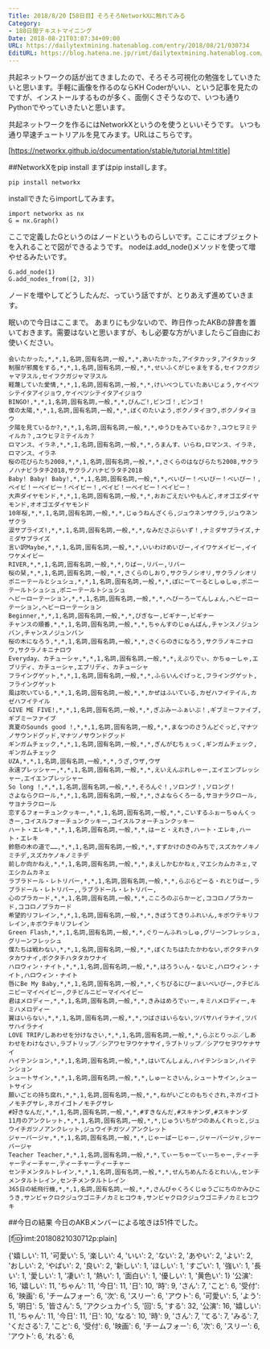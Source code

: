 ```yaml
---
Title: 2018/8/20【58日目】そろそろNetworkXに触れてみる
Category:
- 180日間テキストマイニング
Date: 2018-08-21T03:07:34+09:00
URL: https://dailytextmining.hatenablog.com/entry/2018/08/21/030734
EditURL: https://blog.hatena.ne.jp/rimt/dailytextmining.hatenablog.com/atom/entry/10257846132612946678
---
```


共起ネットワークの話が出てきましたので、そろそろ可視化の勉強をしていきたいと思います。手軽に画像を作るのならKH Coderがいい、という記事を見たのですが、インストールするものが多く、面倒くさそうなので、いつも通りPythonでやっていきたいと思います。

共起ネットワークを作るにはNetworkXというのを使うといいそうです。
いつも通り早速チュートリアルを見てみます。URLはこちらです。


[https://networkx.github.io/documentation/stable/tutorial.html:title]



##NetworkXをpip install
まずはpip installします。
```
pip install networkx
```

installできたらimportしてみます。
```
import networkx as nx
G = nx.Graph()
```
ここで定義したGというのはノードというものらしいです。ここにオブジェクトを入れることで図ができるようです。
nodeは.add_node()メソッドを使って増やせるみたいです。
```
G.add_node(1)
G.add_nodes_from([2, 3])
```
ノードを増やしてどうしたんだ、っていう話ですが、とりあえず進めていきます。

眠いので今日はここまで。
あまりにも少ないので、昨日作ったAKBの辞書を置いておきます。需要はないと思いますが、もし必要な方がいましたらご自由にお使いください。

```
会いたかった,*,*,1,名詞,固有名詞,一般,*,*,あいたかった,アイタカッタ,アイタカッタ
制服が邪魔をする,*,*,1,名詞,固有名詞,一般,*,*,せいふくがじゃまをする,セイフクガジャマヲスル,セイフクガジャマヲスル
軽蔑していた愛情,*,*,1,名詞,固有名詞,一般,*,*,けいべつしていたあいじょう,ケイベツシテイタアイジョウ,ケイベツシテイタアイジョウ
BINGO!,*,*,1,名詞,固有名詞,一般,*,*,びんご!,ビンゴ！,ビンゴ！
僕の太陽,*,*,1,名詞,固有名詞,一般,*,*,ぼくのたいよう,ボクノタイヨウ,ボクノタイヨウ
夕陽を見ているか?,*,*,1,名詞,固有名詞,一般,*,*,ゆうひをみているか？,ユウヒヲミテイルカ？,ユウヒヲミテイルカ？
ロマンス、イラネ,*,*,1,名詞,固有名詞,一般,*,*,ろまんす、いらね,ロマンス、イラネ,ロマンス、イラネ
桜の花びらたち2008,*,*,1,名詞,固有名詞,一般,*,*,さくらのはなびらたち2008,サクラノハナビラタチ2018,サクラノハナビラタチ2018
Baby! Baby! Baby!,*,*,1,名詞,固有名詞,一般,*,*,べいびー！べいびー！べいびー！,ベイビ！ーベイビー！ベイビー！,ベイビ！ーベイビー！ベイビー！
大声ダイヤモンド,*,*,1,名詞,固有名詞,一般,*,*,おおごえだいやもんど,オオゴエダイヤモンド,オオゴエダイヤモンド
10年桜,*,*,1,名詞,固有名詞,一般,*,*,じゅうねんざくら,ジュウネンザクラ,ジュウネンザクラ
涙サプライズ!,*,*,1,名詞,固有名詞,一般,*,*,なみださぷらいず！,ナミダサプライズ,ナミダサプライズ
言い訳Maybe,*,*,1,名詞,固有名詞,一般,*,*,いいわけめいびー,イイワケメイビー,イイワケメイビー
RIVER,*,*,1,名詞,固有名詞,一般,*,*,りばー,リバー,リバー
桜の栞,*,*,1,名詞,固有名詞,一般,*,*,さくらのしおり,サクラノシオリ,サクラノシオリ
ポニーテールとシュシュ,*,*,1,名詞,固有名詞,一般,*,*,ぽにーてーるとしゅしゅ,ポニーテールトシュシュ,ポニーテールトシュシュ
ヘビーローテーション,*,*,1,名詞,固有名詞,一般,*,*,へびーろーてんしょん,ヘビーローテーション,ヘビーローテーション
Beginner,*,*,1,名詞,固有名詞,一般,*,*,びぎなー,ビギナー,ビギナー
チャンスの順番,*,*,1,名詞,固有名詞,一般,*,*,ちゃんすのじゅんばん,チャンスノジュンバン,チャンスノジュンバン
桜の木になろう,*,*,1,名詞,固有名詞,一般,*,*,さくらのきになろう,サクラノキニナロウ,サクラノキニナロウ
Everyday、カチューシャ,*,*,1,名詞,固有名詞,一般,*,*,えぶりでぃ、かちゅーしゃ,エブリディ、カチューシャ,エブリディ、カチューシャ
フライングゲット,*,*,1,名詞,固有名詞,一般,*,*,ふらいんぐげっと,フライングゲット,フライングゲット
風は吹いている,*,*,1,名詞,固有名詞,一般,*,*,かぜはふいている,カゼハフイテイル,カゼハフイテイル
GIVE ME FIVE!,*,*,1,名詞,固有名詞,一般,*,*,ぎぶみーふぁいぶ！,ギブミーファイブ,ギブミーファイブ
真夏のSounds good !,*,*,1,名詞,固有名詞,一般,*,*,まなつのさうんどぐっど,マナツノサウンドグッド,マナツノサウンドグッド
ギンガムチェック,*,*,1,名詞,固有名詞,一般,*,*,ぎんがむちぇっく,ギンガムチェック,ギンガムチェック
UZA,*,*,1,名詞,固有名詞,一般,*,*,うざ,ウザ,ウザ
永遠プレッシャー,*,*,1,名詞,固有名詞,一般,*,*,えいえんぷれしゃー,エイエンプレッシャー,エイエンプレッシャー
So long !,*,*,1,名詞,固有名詞,一般,*,*,そろんぐ！,ソロング！,ソロング！
さよならクロール,*,*,1,名詞,固有名詞,一般,*,*,さよならくろーる,サヨナラクロール,サヨナラクロール
恋するフォーチュンクッキー,*,*,1,名詞,固有名詞,一般,*,*,こいするふぉーちゅんくっきー,コイスルフォーチュンクッキー,コイスルフォーチュンクッキー
ハート・エレキ,*,*,1,名詞,固有名詞,一般,*,*,はーと・えれき,ハート・エレキ,ハート・エレキ
鈴懸の木の道で……,*,*,1,名詞,固有名詞,一般,*,*,すずかけのきのみちで,スズカケノキノミチデ,スズカケノキノミチデ
前しか向かねえ,*,*,1,名詞,固有名詞,一般,*,*,まえしかむかねぇ,マエシカムカネェ,マエシカムカネェ
ラブラドール・レトリバー,*,*,1,名詞,固有名詞,一般,*,*,らぶらどーる・れとりばー,ラブラドール・レトリバー,,ラブラドール・レトリバー,
心のプラカード,*,*,1,名詞,固有名詞,一般,*,*,こころのぷらかーど,ココロノプラカード,ココロノプラカード
希望的リフレイン,*,*,1,名詞,固有名詞,一般,*,*,きぼうてきりふれいん,キボウテキリフレイン,キボウテキリフレイン
Green Flash,*,*,1,名詞,固有名詞,一般,*,*,ぐりーんふれっしゅ,グリーンフレッシュ,グリーンフレッシュ
僕たちは戦わない,*,*,1,名詞,固有名詞,一般,*,*,ぼくたちはたたかわない,ボクタチハタタカワナイ,ボクタチハタタカワナイ
ハロウィン・ナイト,*,*,1,名詞,固有名詞,一般,*,*,はろうぃん・ないと,ハロウィン・ナイト,ハロウィン・ナイト
唇にBe My Baby,*,*,1,名詞,固有名詞,一般,*,*,くちびるにびーまいべいびー,クチビルニビーマイベイビー,クチビルニビーマイベイビー
君はメロディー,*,*,1,名詞,固有名詞,一般,*,*,きみはめろでぃー,キミハメロディー,キミハメロディー
翼はいらない,*,*,1,名詞,固有名詞,一般,*,*,つばさはいらない,ツバサハイラナイ,ツバサハイラナイ
LOVE TRIP/しあわせを分けなさい,*,*,1,名詞,固有名詞,一般,*,*,らぶとりっぷ／しあわせをわけなさい,ラブトリップ／シアワセヲワケナサイ,ラブトリップ／シアワセヲワケナサイ
ハイテンション,*,*,1,名詞,固有名詞,一般,*,*,はいてんしょん,ハイテンション,ハイテンション
シュートサイン,*,*,1,名詞,固有名詞,一般,*,*,しゅーとさいん,シュートサイン,シュートサイン
願いごとの持ち腐れ,*,*,1,名詞,固有名詞,一般,*,*,ねがいごとのもちぐされ,ネガイゴトノモチグサレ,ネガイゴトノモチグサレ
#好きなんだ,*,*,1,名詞,固有名詞,一般,*,*,#すきなんだ,#スキナンダ,#スキナンダ
11月のアンクレット,*,*,1,名詞,固有名詞,一般,*,*,じゅういちがつのあんくれっと,ジュウイチガツノアンクレット,ジュウイチガツノアンクレット
ジャーバージャ,*,*,1,名詞,固有名詞,一般,*,*,じゃーばーじゃー,ジャーバージャ,ジャーバージャ
Teacher Teacher,*,*,1,名詞,固有名詞,一般,*,*,てぃーちゃーてぃーちゃー,ティーチャーティーチャー,ティーチャーティーチャー
センチメンタルトレイン,*,*,1,名詞,固有名詞,一般,*,*,せんちめんたるとれいん,センチメンタルトレイン,センチメンタルトレイン
365日の紙飛行機,*,*,1,名詞,固有名詞,一般,*,*,さんびゃくろくじゅうごにちのかみひこうき,サンビャクロクジュウゴニチノカミヒコウキ,サンビャクロクジュウゴニチノカミヒコウキ
```

##今日の結果
今日のAKBメンバーによる呟きは51件でした。

[f:id:rimt:20180821030712p:plain]


{'嬉しい': 11, '可愛い': 5, '楽しい': 4, 'いい': 2, 'ない': 2, 'あやい': 2, 'よい': 2, 'おしい': 2, 'やばい': 2, '良い': 2, '新しい': 1, 'ほしい': 1, 'すごい': 1, '強い': 1, '長い': 1, '愛しい': 1, '凄い': 1, '熱い': 1, '面白い': 1, '優しい': 1, '黄色い': 1}
'公演': 16, '嬉しい': 11, 'ちゃん': 11, '今日': 11, '日': 10, '時': 9, 'さん': 7, 'こと': 6, '受付': 6, '映画': 6, 'チームフォー': 6, '次': 6, 'スリー': 6, 'アウト': 6, '可愛い': 5, 'よう': 5, '明日': 5, '皆さん': 5, 'アクシュカイ': 5, '回': 5,
'する': 32, '公演': 16, '嬉しい': 11, 'ちゃん': 11, '今日': 11, '日': 10, 'なる': 10, '時': 9, 'さん': 7, 'てる': 7, 'みる': 7, 'くださる': 7, 'こと': 6, '受付': 6, '映画': 6, 'チームフォー': 6, '次': 6, 'スリー': 6, 'アウト': 6, 'れる': 6, 
```
